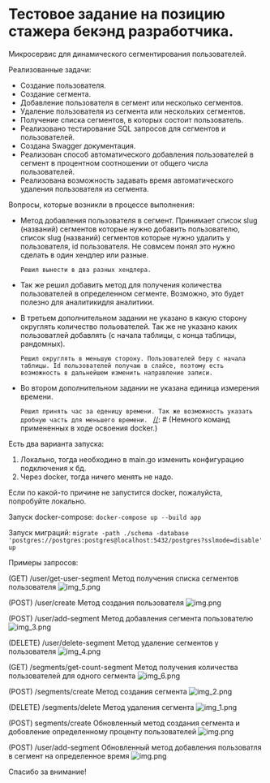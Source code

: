 # Тестовое задание на  позицию стажера бекэнд разработчика.

Микросервис для динамического сегментирования пользователей.

Реализованные задачи:
* Создание пользователя.
* Создание сегмента.
* Добавление пользователя в сегмент или несколько сегментов.
* Удаление пользователя из сегмента или нескольких сегментов.
* Получение списка сегментов, в которых состоит пользователь.
* Реализовано тестирование SQL запросов для сегментов и пользователей.
* Создана Swagger документация.
* Реализован способ автоматического добавления пользователей в сегмент в процентном соотношении от общего числа пользователей.
* Реализована возможность задавать время автоматического удаления пользователя из сегмента.


Вопросы, которые возникли в процессе выполнения:
* Метод добавления пользователя в сегмент. Принимает список slug (названий) сегментов которые нужно добавить пользователю, список slug (названий) сегментов которые нужно удалить у пользователя, id пользователя. Не совмсем понял это нужно сделать в один хендлер или разные.

  `Решил вынести в два разных хендлера.`
* Так же решил добавить метод для получения количества пользователей в определенном сегменте. Возможно, это будет полезно для аналитикидля аналитики.

* В третьем дополнительном задании не указано в какую сторону округлять количество польователей. Так же не указано каких пользоватлей добавлять (с начала таблицы, с конца таблицы, рандомных).

  `Решил округлять в меньшую сторону. Пользователей беру с начала таблицы. Id пользователей получаю в слайсе, поэтому есть возможность в дальнейшем изменить направление записи.`

* Во втором дополнительном задании не указана единица измерения времени.

  `Решил принять час за еденицу времени. Так же возможность указать дробную часть для меньшего времени. `
[//]: # (Немного команд примененных в ходе освоения docker.)

[//]: # (Добавление образа Postgres:)

[//]: # (`docker pull postgres`)

Есть два варианта запуска:
1. Локально, тогда необходино в main.go изменить конфигурацию подключения к бд.
2. Через docker, тогда ничего менять не надо.

Если по какой-то причине не запустится docker, пожалуйста, попробуйте локально.


[//]: # (Сборка образа:)

[//]: # ()
[//]: # (`docker build -t docker-avito .`)


Запуск docker-compose:
`docker-compose up --build app`

[//]: # (Остановка контейнера: )

[//]: # (`docker stop <name>`)

Запуск миграций: 
`migrate -path ./schema -database 'postgres://postgres:postgres@localhost:5432/postgres?sslmode=disable' up`

[//]: # (Вход в контейнер:)

[//]: # (`docker exec -it имя_контейнера /bin/bash`)

[//]: # (Открытие списка запущенных контейнеров:)

[//]: # (`docker ps`)

[//]: # (Сборка образа:)

[//]: # (`docker build -t docker-avito .`)

[//]: # (Подключение к терминалу Postgres:)

[//]: # (`psql -U avito`)

Примеры запросов:

(GET) /user/get-user-segment Метод получения списка сегментов пользователя
![img_5.png](img/img_5.png)

(POST) /user/create Метод создания пользователя
![img.png](img/img.png)

(POST) /user/add-segment Метод добавления сегмента пользователю
![img_3.png](img/img_3.png)

(DELETE) /user/delete-segment Метод удаление сегментов у пользователя
![img_4.png](img/img_4.png)

(GET) /segments/get-count-segment Метод получения количества пользователей для одного сегмента
![img_6.png](img/img_6.png)

(POST) /segments/create Метод создания сегмента
![img_2.png](img/img_2.png)

(DELETE) /segments/delete Метод удаления сегмента
![img_1.png](img/img_1.png)

(POST) segments/create Обновленный метод создания сегмента и добовление определенному проценту пользователей
![img.png](img/img7.png)

(POST) /user/add-segment Обновленный метод добавления пользоватля в сегмент на определенное время
![img.png](img/img8.png)

Спасибо за внимание!